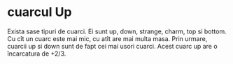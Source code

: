 # cuarcul Up

Exista sase tipuri de cuarci. Ei sunt up, down, strange, charm, top si bottom.
Cu cît un cuarc este mai mic, cu atît are mai multa masa. Prin urmare, cuarcii
up si down sunt de fapt cei mai usori cuarci. Acest cuarc up are o încarcatura
de +2/3.
